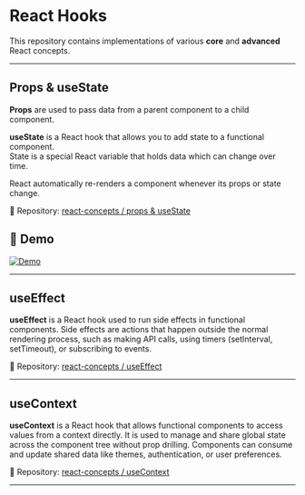 # React Hooks

This repository contains implementations of various **core** and **advanced** React concepts.

---

## Props & useState

**Props** are used to pass data from a parent component to a child component.  

**useState** is a React hook that allows you to add state to a functional component.  
State is a special React variable that holds data which can change over time.  

React automatically re-renders a component whenever its props or state change.

🔗 Repository: [react-concepts / props & useState](https://github.com/vmanidev/react-concepts/tree/main/react-todo) 

## 🚀 Demo

[![Demo](https://img.shields.io/badge/Live%20Demo-React%20Todo-blue?style=for-the-badge&logo=vercel)](https://react-todo-lake-mu.vercel.app/)


---

## useEffect 

**useEffect** is a React hook used to run side effects in functional components. Side effects are actions that happen outside the normal rendering process, such as making API calls, using timers (setInterval, setTimeout), or subscribing to events.

🔗 Repository: [react-concepts / useEffect](https://github.com/vmanidev/react-concepts/tree/main/react-countdown)

---

## useContext 

**useContext** is a React hook that allows functional components to access values from a context directly. It is used to manage and share global state across the component tree without prop drilling. Components can consume and update shared data like themes, authentication, or user preferences.

🔗 Repository: [react-concepts / useContext](https://github.com/vmanidev/react-concepts/tree/main/react-theme-toggle)

---
